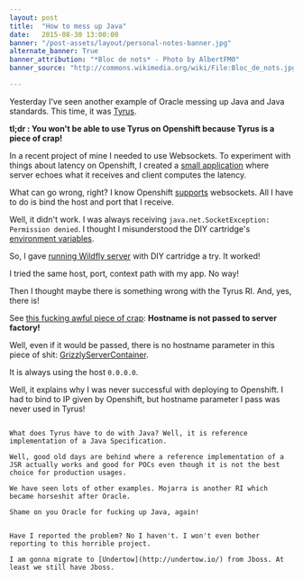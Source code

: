 ```yaml
---
layout: post
title:  "How to mess up Java"
date:   2015-08-30 13:00:00
banner: "/post-assets/layout/personal-notes-banner.jpg"
alternate_banner: True
banner_attribution: "*Bloc de nots* - Photo by AlbertFM0"
banner_source: "http://commons.wikimedia.org/wiki/File:Bloc_de_nots.jpg"

---
```


Yesterday I've seen another example of Oracle messing up Java and Java standards. This time, it was [Tyrus](https://tyrus.java.net/).
<!--more-->

**tl;dr : You won't be able to use Tyrus on Openshift because Tyrus is a piece of crap!**

In a recent project of mine I needed to use Websockets. To experiment with things about latency on Openshift, I created
a [small application](https://github.com/aliok/packet-latency-experiments) where server echoes what it receives and client computes the latency.

What can go wrong, right? I know Openshift [supports](https://blog.openshift.com/paas-websockets/) websockets. All I have to do is
bind the host and port that I receive.

Well, it didn't work. I was always receiving `java.net.SocketException: Permission denied`. I thought I misunderstood the
DIY cartridge's [environment variables](https://developers.openshift.com/en/diy-overview.html#_environment_variables).

So, I gave [running Wildfly server](https://github.com/shekhargulati/wildfly-openshift-quickstart) with DIY cartridge a try.
It worked!

I tried the same host, port, context path with my app. No way!

Then I thought maybe there is something wrong with the Tyrus RI. And, yes, there is!
 
See [this fucking awful piece of crap](https://github.com/tyrus-project/tyrus/blob/432078ae0068f57bb60c715564f8f65959fe2d6a/server/src/main/java/org/glassfish/tyrus/server/Server.java): **Hostname is not passed to server factory!**

Well, even if it would be passed, there is no hostname parameter in this piece of shit: [GrizzlyServerContainer](https://github.com/tyrus-project/tyrus/blob/432078ae0068f57bb60c715564f8f65959fe2d6a/containers/grizzly-server/src/main/java/org/glassfish/tyrus/container/grizzly/server/GrizzlyServerContainer.java#L172).

It is always using the host `0.0.0.0`.

Well, it explains why I was never successful with deploying to Openshift. I had to bind to IP given by Openshift, but hostname parameter I pass was never used in Tyrus!

~~~~~~

What does Tyrus have to do with Java? Well, it is reference implementation of a Java Specification.

Well, good old days are behind where a reference implementation of a JSR actually works and good for POCs even though it is not the best choice for production usages.

We have seen lots of other examples. Mojarra is another RI which became horseshit after Oracle.

Shame on you Oracle for fucking up Java, again! 


Have I reported the problem? No I haven't. I won't even bother reporting to this horrible project.
 
I am gonna migrate to [Undertow](http://undertow.io/) from Jboss. At least we still have Jboss.